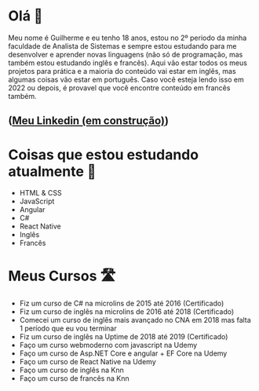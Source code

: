 # Olá 🤙

Meu nome é Guilherme e eu tenho 18 anos, estou no 2º periodo da minha faculdade de Analista de Sistemas e sempre estou estudando para me desenvolver e aprender novas linguagens (não só de programação, mas também estou estudando inglês e francês). Aqui vão estar todos os meus projetos para prática e a maioria do conteúdo vai estar em inglês, mas algumas coisas vão estar em português. Caso você esteja lendo isso em 2022 ou depois, é provavel que você encontre conteúdo em francês também.

## ([Meu Linkedin (em construção)](https://www.linkedin.com/in/guilherme-santana-da-silveira-dos-santos-19192521b/))

# Coisas que estou estudando atualmente 💭
- HTML & CSS
- JavaScript 
- Angular 
- C# 
- React Native 
- Inglês
- Francês

# Meus Cursos 🛣️
- Fiz um curso de C# na microlins de 2015 até 2016 (Certificado)
- Fiz um curso de inglês na microlins de 2016 até 2018 (Certificado)
- Comecei um curso de inglês mais avançado no CNA em 2018 mas falta 1 período que eu vou terminar
- Fiz um curso de inglês na Uptime de 2018 até 2019 (Certificado)
- Faço um curso webmoderno com javascript na Udemy
- Faço um curso de Asp.NET Core e angular + EF Core na Udemy
- Faço um curso de React Native na Udemy
- Faço um curso de inglês na Knn
- Faço um curso de francês na Knn
